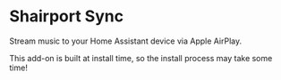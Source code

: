 # Shairport Sync

Stream music to your Home Assistant device
via Apple AirPlay.

This add-on is built at install time, so
the install process may take some time!